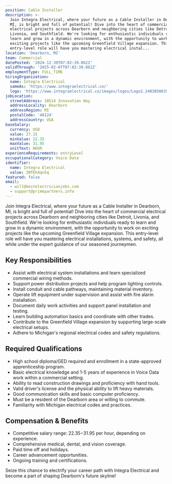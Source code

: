 ```yaml
---
position: Cable Installer
description: >-
  Join Integra Electrical, where your future as a Cable Installer in Dearborn,
  MI, is bright and full of potential! Dive into the heart of commercial
  electrical projects across Dearborn and neighboring cities like Detroit,
  Livonia, and Southfield. We're looking for enthusiastic individuals ready to
  learn and grow in a dynamic environment, with the opportunity to work on
  exciting projects like the upcoming Greenfield Village expansion. This
  entry-level role will have you mastering electrical instal...
location: 'Dearborn, MI'
team: Commercial
datePosted: '2024-12-30T07:02:39.062Z'
validThrough: '2025-02-07T07:02:39.062Z'
employmentType: FULL_TIME
hiringOrganization:
  name: Integra Electrical
  sameAs: 'https://www.integraelectrical.co/'
  logo: 'https://www.integraelectrical.co/images/logos/Logo2.2403050635216.png'
jobLocation:
  streetAddress: 10514 Innovation Way
  addressLocality: Dearborn
  addressRegion: MI
  postalCode: '48124'
  addressCountry: USA
baseSalary:
  currency: USD
  value: 27.15
  minValue: 22.35
  maxValue: 31.95
  unitText: HOUR
experienceRequirements: entryLevel
occupationalCategory: Voice Data
identifier:
  name: Integra Electrical
  value: INTEh4qn5q
featured: false
email:
  - will@bestelectricianjobs.com
  - support@primepartners.info
---
```




Join Integra Electrical, where your future as a Cable Installer in Dearborn, MI, is bright and full of potential! Dive into the heart of commercial electrical projects across Dearborn and neighboring cities like Detroit, Livonia, and Southfield. We're looking for enthusiastic individuals ready to learn and grow in a dynamic environment, with the opportunity to work on exciting projects like the upcoming Greenfield Village expansion. This entry-level role will have you mastering electrical installations, systems, and safety, all while under the expert guidance of our seasoned journeymen. 

## Key Responsibilities
- Assist with electrical system installations and learn specialized commercial wiring methods.
- Support power distribution projects and help program lighting controls.
- Install conduit and cable pathways, maintaining material inventory.
- Operate lift equipment under supervision and assist with fire alarm installation.
- Document daily work activities and support panel installation and testing.
- Learn building automation basics and coordinate with other trades.
- Contribute to the Greenfield Village expansion by supporting large-scale electrical setups.
- Adhere to Michigan's regional electrical codes and safety regulations.

## Required Qualifications 
- High school diploma/GED required and enrollment in a state-approved apprenticeship program.
- Basic electrical knowledge and 1-5 years of experience in Voice Data work within a commercial setting.
- Ability to read construction drawings and proficiency with hand tools.
- Valid driver's license and the physical ability to lift heavy materials.
- Good communication skills and basic computer proficiency.
- Must be a resident of the Dearborn area or willing to commute.
- Familiarity with Michigan electrical codes and practices.

## Compensation & Benefits
- Competitive salary range: $22.35-$31.95 per hour, depending on experience.
- Comprehensive medical, dental, and vision coverage.
- Paid time off and holidays.
- Career advancement opportunities.
- Ongoing training and certifications.

Seize this chance to electrify your career path with Integra Electrical and become a part of shaping Dearborn's future skyline!
